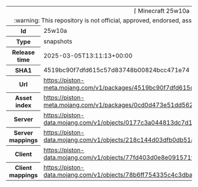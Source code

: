 <html><table>
<tr><td colspan="2" align="center"><img width="0" height="0"><br/>⌈ Minecraft 25w10a ⌋<br/><img width="0" height="0"></td></tr>
<tr><td colspan="2" align="center"><img width="0" height="0"><br/>
:warning: This repository is not official, approved, endorsed, associated or connected with Mojang :warning:
<br/><img width="0" height="0"></td></tr>
<tr><th>Id</th><td>25w10a</td></tr>
<tr><th>Type</th><td>snapshots</td></tr>
<tr><th>Release time</th><td>2025-03-05T13:11:13+00:00</td></tr>
<tr><th>SHA1</th><td>4519bc90f7dfd615c57d83748b00824bcc471e74</td></tr>
<tr><th>Url</th><td><a href="https://piston-meta.mojang.com/v1/packages/4519bc90f7dfd615c57d83748b00824bcc471e74/25w10a.json">https://piston-meta.mojang.com/v1/packages/4519bc90f7dfd615c57d83748b00824bcc471e74/25w10a.json</a></td></tr>
<tr><th>Asset index</th><td><a href="https://piston-meta.mojang.com/v1/packages/0cd0d473e51dd562ac903cd2090ca2137ec2b967/24.json">https://piston-meta.mojang.com/v1/packages/0cd0d473e51dd562ac903cd2090ca2137ec2b967/24.json</a></td></tr>
<tr><th>Server</th><td><a href="https://piston-data.mojang.com/v1/objects/0177c3a044813dc7d10b43b14b7f47224bd43067/server.jar">https://piston-data.mojang.com/v1/objects/0177c3a044813dc7d10b43b14b7f47224bd43067/server.jar</a></td></tr>
<tr><th>Server mappings</th><td><a href="https://piston-data.mojang.com/v1/objects/218c144d03dfb0db51a15e4a05ff793703e5a54a/server.txt">https://piston-data.mojang.com/v1/objects/218c144d03dfb0db51a15e4a05ff793703e5a54a/server.txt</a></td></tr>
<tr><th>Client</th><td><a href="https://piston-data.mojang.com/v1/objects/77fd403d0e8e091571f914891ec359db196a4252/client.jar">https://piston-data.mojang.com/v1/objects/77fd403d0e8e091571f914891ec359db196a4252/client.jar</a></td></tr>
<tr><th>Client mappings</th><td><a href="https://piston-data.mojang.com/v1/objects/78b6ff754335c4c3dba82ab3f94471d076578d47/client.txt">https://piston-data.mojang.com/v1/objects/78b6ff754335c4c3dba82ab3f94471d076578d47/client.txt</a></td></tr>
</table></html>